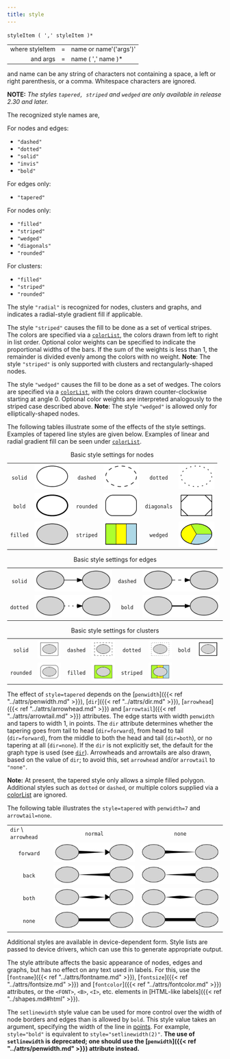 ```yaml
---
title: style
---
```

`styleItem ( ',' styleItem )*`

<TABLE>
<TR>
  <TD style="text-align: right;">where styleItem</TD>
  <TD>=</TD>
  <TD>name or name'('args')'</TD>
</TR>
<TR>
  <TD style="text-align: right">and args</TD>
  <TD>=</TD>
  <TD>name ( ',' name )*</TD>
</TR>
</TABLE>

and name can be any string of characters not containing a space, a left or
right parenthesis, or a comma. Whitespace characters are ignored.

**NOTE:** _The styles `tapered, striped` and `wedged` are only available in release 2.30 and later._

The recognized style names are,

For nodes and edges:

* `"dashed"`
* `"dotted"`
* `"solid"`
* `"invis"`
* `"bold"`

For edges only:

* `"tapered"`

For nodes only:

* `"filled"`
* `"striped"`
* `"wedged"`
* `"diagonals"`
* `"rounded"`

For clusters:

* `"filled"`
* `"striped"`
* `"rounded"`

The style `"radial"` is recognized for nodes, clusters and graphs, and indicates a
radial-style gradient fill if applicable.

The style `"striped"` causes the fill to be done as a set of vertical stripes.
The colors are specified via a [`colorList`](/docs/attr-types/colorList/), the colors drawn
from left to right in list order. Optional color weights can be specified to
indicate the proportional widths of the bars. If the sum of the weights is
less than 1, the remainder is divided evenly among the colors with no weight.
**Note**: The style `"striped"` is only supported with clusters and
rectangularly-shaped nodes.

The style `"wedged"` causes the fill to be done as a set of wedges. The colors
are specified via a [`colorList`](/docs/attr-types/colorList/), with the colors drawn
counter-clockwise starting at angle 0. Optional color weights are interpreted
analogously to the striped case described above. **Note**: The style `"wedged"`
is allowed only for elliptically-shaped nodes.

The following tables illustrate some of the effects of the style settings.
Examples of tapered line styles are given below. Examples of linear and
radial gradient fill can be seen under [`colorList`](/docs/attr-types/colorList/).

<TABLE>
  <CAPTION>Basic style settings for nodes</CAPTION>
  <TR>
    <TD style="text-align: center;"><code>solid</code></TD>
    <TD><IMG SRC="/doc/info/n_solid.png"></TD>
    <TD style="text-align: center;"><code>dashed</code></TD>
    <TD><IMG SRC="/doc/info/n_dashed.png"></TD>
    <TD style="text-align: center;"><code>dotted</code></TD>
    <TD><IMG SRC="/doc/info/n_dotted.png"></TD>
  </TR>
  <TR>
    <TD style="text-align: center;"><code>bold</code> </TD>
    <TD><IMG SRC="/doc/info/n_bold.png"></TD>
    <TD style="text-align: center;"><code>rounded</code> </TD>
    <TD><IMG SRC="/doc/info/n_rounded.png"></TD>
    <TD style="text-align: center;"><code>diagonals</code> </TD>
    <TD><IMG SRC="/doc/info/n_diagonals.png"></TD>
  </TR>
  <TR>
    <TD style="text-align: center;"><code>filled</code> </TD>
    <TD><IMG SRC="/doc/info/n_filled.png"></TD>
    <TD style="text-align: center;"><code>striped</code> </TD>
    <TD><IMG SRC="/doc/info/n_striped.png"></TD>
    <TD style="text-align: center;"><code>wedged</code> </TD>
    <TD><IMG SRC="/doc/info/n_wedged.png"></TD>
  </TR>
</TABLE>

<TABLE>
  <CAPTION>Basic style settings for edges</CAPTION>
  <TR>
    <TD style="text-align: center;"><code>solid</code> </TD>
    <TD><IMG SRC="/doc/info/e_solid.png"> </TD>
    <TD style="text-align: center;"><code>dashed</code> </TD>
    <TD><IMG SRC="/doc/info/e_dashed.png"></TD>
  </TR>
  <TR>
    <TD style="text-align: center;"><code>dotted</code></TD>
    <TD><IMG SRC="/doc/info/e_dotted.png"></TD>
    <TD style="text-align: center;"><code>bold</code> </TD>
    <TD><IMG SRC="/doc/info/e_bold.png"></TD>
  </TR>
</TABLE>

<TABLE>
  <CAPTION>Basic style settings for clusters</CAPTION>
  <TR>
    <TD style="text-align: center;"><code>solid</code> </TD>
    <TD><IMG SRC="/doc/info/c_solid.png"> </TD>
    <TD style="text-align: center;"><code>dashed</code> </TD>
    <TD><IMG SRC="/doc/info/c_dashed.png"></TD>
    <TD style="text-align: center;"><code>dotted</code> </TD>
    <TD><IMG SRC="/doc/info/c_dotted.png"></TD>
    <TD style="text-align: center;"><code>bold</code> </TD>
    <TD><IMG SRC="/doc/info/c_bold.png"></TD>
  </TR>
  <TR>
    <TD style="text-align: center;"><code>rounded</code> </TD>
    <TD><IMG SRC="/doc/info/c_rounded.png"></TD>
    <TD style="text-align: center;"><code>filled</code> </TD>
    <TD><IMG SRC="/doc/info/c_filled.png"></TD>
    <TD style="text-align: center;"><code>striped</code> </TD>
    <TD><IMG SRC="/doc/info/c_striped.png"></TD>
  </TR>
</TABLE>

The effect of `style=tapered` depends on the [`penwidth`]({{< ref "../attrs/penwidth.md" >}}),
[`dir`]({{< ref "../attrs/dir.md" >}}), [`arrowhead`]({{< ref "../attrs/arrowhead.md" >}}) and [`arrowtail`]({{< ref "../attrs/arrowtail.md" >}})
attributes. The edge starts with width `penwidth` and tapers to width 1, in
points. The `dir` attribute determines whether the tapering goes from tail to
head (`dir=forward`), from head to tail (`dir=forward`), from the middle to
both the head and tail (`dir=both`), or no tapering at all (`dir=none`). If
the `dir` is not explicitly set, the default for the graph type is used (see
[`dir`](#a:dir)). Arrowheads and arrowtails are also drawn, based on the value
of `dir`; to avoid this, set `arrowhead` and/or `arrowtail` to `"none"`.

**Note:** At present, the tapered style only allows a simple filled polygon.
Additional styles such as `dotted` or `dashed`, or multiple colors supplied
via a [colorList](/docs/attr-types/colorList/) are ignored.

The following table illustrates the `style=tapered` with `penwidth=7` and `arrowtail=none`.

<TABLE>
  <TR>
    <TD><code>dir</code> \ <code>arrowhead</code></TD>
    <TD style="text-align: center;"><code>normal</code></TD>
    <TD style="text-align: center;"><code>none</code></TD>
  </TR>
  <TR>
    <TD style="text-align: center;"><code>forward</code></TD>
    <TD><IMG SRC="/doc/info/normal_forward.png"></TD>
    <TD><IMG SRC="/doc/info/none_forward.png"></TD>
  </TR>
  <TR>
    <TD style="text-align: center;"><code>back</code></TD>
    <TD><IMG SRC="/doc/info/normal_back.png"></TD>
    <TD><IMG SRC="/doc/info/none_back.png"></TD>
  </TR>
  <TR>
    <TD style="text-align: center;"><code>both</code></TD>
    <TD><IMG SRC="/doc/info/normal_both.png"></TD>
    <TD><IMG SRC="/doc/info/none_both.png"></TD>
  </TR>
  <TR>
    <TD style="text-align: center;"><code>none</code></TD>
    <TD><IMG SRC="/doc/info/normal_none.png"></TD>
    <TD><IMG SRC="/doc/info/none_none.png"></TD>
  </TR>
</TABLE>

Additional styles are available in
device-dependent form. Style lists are passed to device drivers, which
can use this to generate appropriate output.

The style attribute affects the basic appearance of nodes, edges and graphs,
but has no effect on any text used in labels. For this, use the
[`fontname`]({{< ref "../attrs/fontname.md" >}}), [`fontsize`]({{< ref "../attrs/fontsize.md" >}}) and
[`fontcolor`]({{< ref "../attrs/fontcolor.md" >}}) attributes, or the `<FONT>`, `<B>`, `<I>`, etc.
elements in [HTML-like labels]({{< ref "../shapes.md#html" >}}).

The `setlinewidth` style value can be used for more control over the width of
node borders and edges than is allowed by `bold`. This style value takes an
argument, specifying the width of the line in [points](#points). For example,
`style="bold"` is equivalent to `style="setlinewidth(2)"`. **The use of
`setlinewidth` is deprecated; one should use the [`penwidth`]({{< ref "../attrs/penwidth.md" >}})
attribute instead.**
